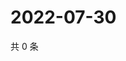 # 2022-07-30

共 0 条

<!-- BEGIN WEIBO -->
<!-- 最后更新时间 Sat Jul 30 2022 07:00:52 GMT+0800 (China Standard Time) -->

<!-- END WEIBO -->
